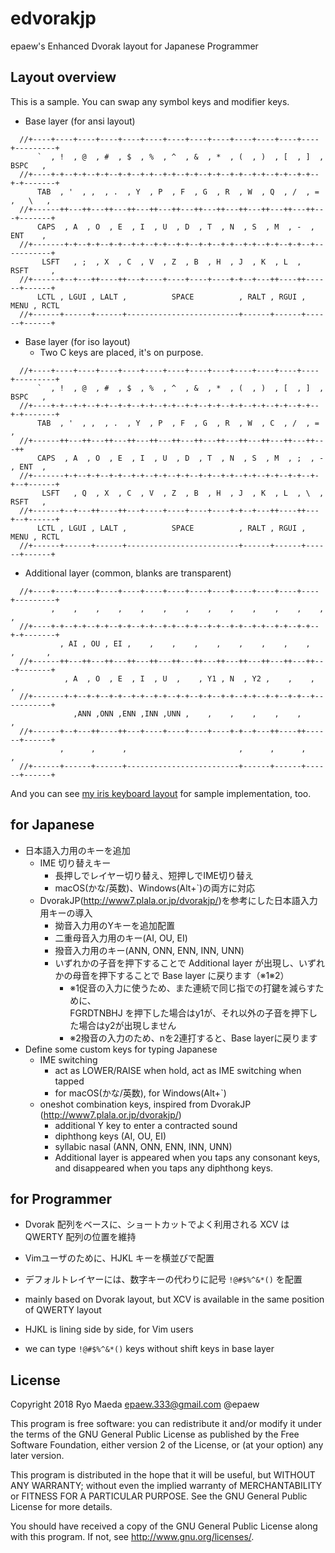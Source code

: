 # edvorakjp

epaew's Enhanced Dvorak layout for Japanese Programmer

## Layout overview
This is a sample. You can swap any symbol keys and modifier keys.

- Base layer (for ansi layout)
```
  //+----+----+----+----+----+----+----+----+----+----+----+----+----+---------+
      `  , !  , @  , #  , $  , %  , ^  , &  , *  , (  , )  , [  , ]  ,  BSPC   ,
  //+----+-+--+-+--+-+--+-+--+-+--+-+--+-+--+-+--+-+--+-+--+-+--+-+--+-+-------+
      TAB  , '  , ,  , .  , Y  , P  , F  , G  , R  , W  , Q  , /  , =  ,   \   ,
  //+------++---++---++---++---++---++---++---++---++---++---++---++---+-------+
      CAPS  , A  , O  , E  , I  , U  , D  , T  , N  , S  , M  , -  ,    ENT    ,
  //+-------+-+--+-+--+-+--+-+--+-+--+-+--+-+--+-+--+-+--+-+--+-+--+-----------+
       LSFT   , ;  , X  , C  , V  , Z  , B  , H  , J  , K  , L  ,     RSFT     ,
  //+------+--+---++----++---+----+----+----+----+-+--+---++----++------+------+
      LCTL , LGUI , LALT ,          SPACE          , RALT , RGUI , MENU , RCTL
  //+------+------+------+-------------------------+------+------+------+------+
```
- Base layer (for iso layout)
  - Two C keys are placed, it's on purpose.
```
  //+----+----+----+----+----+----+----+----+----+----+----+----+----+---------+
      `  , !  , @  , #  , $  , %  , ^  , &  , *  , (  , )  , [  , ]  ,  BSPC   ,
  //+----+-+--+-+--+-+--+-+--+-+--+-+--+-+--+-+--+-+--+-+--+-+--+-+--+-+-------+
      TAB  , '  , ,  , .  , Y  , P  , F  , G  , R  , W  , C  , /  , =  ,
  //+------++---++---++---++---++---++---++---++---++---++---++---++---++
      CAPS  , A  , O  , E  , I  , U  , D  , T  , N  , S  , M  , ;  , -  , ENT  ,
  //+-------+-+--+-+--+-+--+-+--+-+--+-+--+-+--+-+--+-+--+-+--+-+--+-+--+------+
       LSFT   , Q  , X  , C  , V  , Z  , B  , H  , J  , K  , L  , \  ,  RSFT   ,
  //+------+--+---++----++---+----+----+----+----+-+--+---++----++---+--+------+
      LCTL , LGUI , LALT ,          SPACE          , RALT , RGUI , MENU , RCTL
  //+------+------+------+-------------------------+------+------+------+------+
```
- Additional layer (common, blanks are transparent)
```
  //+----+----+----+----+----+----+----+----+----+----+----+----+----+---------+
         ,    ,    ,    ,    ,    ,    ,    ,    ,    ,    ,    ,    ,         ,
  //+----+-+--+-+--+-+--+-+--+-+--+-+--+-+--+-+--+-+--+-+--+-+--+-+--+-+-------+
           , AI , OU , EI ,    ,    ,    ,    ,    ,    ,    ,    ,    ,       ,
  //+------++---++---++---++---++---++---++---++---++---++---++---++---+-------+
            , A  , O  , E  , I  , U  ,    , Y1 , N  , Y2 ,    ,    ,           ,
  //+-------+-+--+-+--+-+--+-+--+-+--+-+--+-+--+-+--+-+--+-+--+-+--+-----------+
              ,ANN ,ONN ,ENN ,INN ,UNN ,    ,    ,    ,    ,    ,              ,
  //+------+--+---++----++---+----+----+----+----+-+--+---++----++------+------+
           ,      ,      ,                         ,      ,      ,      ,
  //+------+------+------+-------------------------+------+------+------+------+
```

 And you can see [my iris keyboard layout](../../keyboards/iris/keymaps/edvorakjp/keymap.c) for sample implementation, too.

## for Japanese

- 日本語入力用のキーを追加
  - IME 切り替えキー
    - 長押しでレイヤー切り替え、短押しでIME切り替え
    - macOS(かな/英数)、Windows(Alt+\`)の両方に対応
  - DvorakJP(<http://www7.plala.or.jp/dvorakjp/>)を参考にした日本語入力用キーの導入
    - 拗音入力用のYキーを追加配置
    - 二重母音入力用のキー(AI, OU, EI)
    - 撥音入力用のキー(ANN, ONN, ENN, INN, UNN)
    - いずれかの子音を押下することで Additional layer が出現し、いずれかの母音を押下することで Base layer に戻ります（※1※2）
      - ※1促音の入力に使うため、また連続で同じ指での打鍵を減らすために、  
        FGRDTNBHJ を押下した場合はy1が、それ以外の子音を押下した場合はy2が出現しません
      - ※2撥音の入力のため、nを2連打すると、Base layerに戻ります
- Define some custom keys for typing Japanese
  - IME switching
    - act as LOWER/RAISE when hold, act as IME switching when tapped
    - for macOS(かな/英数), for Windows(Alt+\`)
  - oneshot combination keys, inspired from DvorakJP (<http://www7.plala.or.jp/dvorakjp/>)
    - additional Y key to enter a contracted sound
    - diphthong keys (AI, OU, EI)
    - syllabic nasal (ANN, ONN, ENN, INN, UNN)
    - Additional layer is appeared when you taps any consonant keys, and disappeared when you taps any diphthong keys.

## for Programmer

- Dvorak 配列をベースに、ショートカットでよく利用される XCV は QWERTY 配列の位置を維持
- Vimユーザのために、HJKL キーを横並びで配置
- デフォルトレイヤーには、数字キーの代わりに記号 `!@#$%^&*()` を配置

- mainly based on Dvorak layout, but XCV is available in the same position of QWERTY layout
- HJKL is lining side by side, for Vim users
- we can type `!@#$%^&*()` keys without shift keys in base layer

## License

Copyright 2018 Ryo Maeda epaew.333@gmail.com @epaew

This program is free software: you can redistribute it and/or modify
it under the terms of the GNU General Public License as published by
the Free Software Foundation, either version 2 of the License, or
(at your option) any later version.

This program is distributed in the hope that it will be useful,
but WITHOUT ANY WARRANTY; without even the implied warranty of
MERCHANTABILITY or FITNESS FOR A PARTICULAR PURPOSE.  See the
GNU General Public License for more details.

You should have received a copy of the GNU General Public License
along with this program.  If not, see <http://www.gnu.org/licenses/>.
